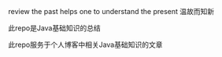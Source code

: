 
review the past helps one to understand the present
温故而知新

此repo是Java基础知识的总结

此repo服务于个人博客中相关Java基础知识的文章
